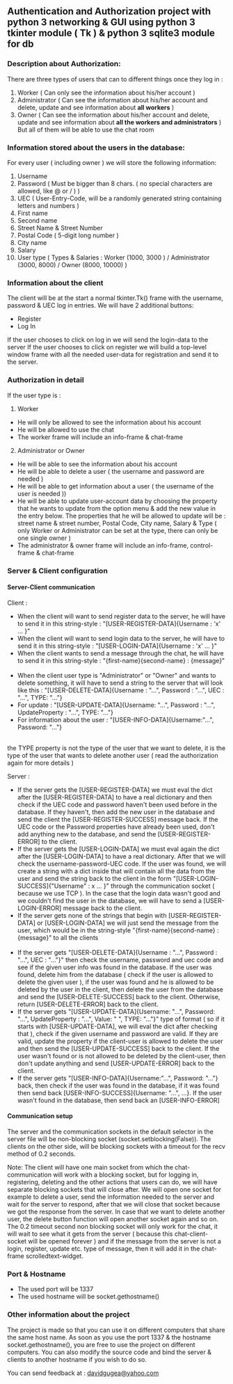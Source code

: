 ## Authentication and Authorization project with python 3 networking & GUI using python 3 tkinter module ( Tk ) & python 3 sqlite3 module for db
### Description about Authorization:
There are three types of users that can to different things once they log in :
1. Worker ( Can only see the information about his/her account ) 
2. Administrator ( Can see the information about his/her account and delete, update and see information about **all workers** )
3. Owner ( Can see the information about his/her account and delete, update and see information about **all the workers and administrators** ) 
But all of them will be able to use the chat room

### Information stored about the users in the database:
For every user ( including owner ) we will store the following information:
1. Username
2. Password ( Must be bigger than 8 chars. ( no special characters are allowed, like @ or / ) ) 
3. UEC ( User-Entry-Code, will be a randomly generated string containing letters and numbers )
4. First name
5. Second name
6. Street Name & Street Number
7. Postal Code ( 5-digit long number )
8. City name
9. Salary
10. User type ( Types & Salaries : Worker (1000, 3000 ) / Administrator (3000, 8000) / Owner (8000, 10000) )

### Information about the client
The client will be at the start a normal tkinter.Tk() frame with the username, password & UEC log in entries. We will have 2 additional buttons:

- Register
- Log In 

If the user chooses to click on log in we will send the login-data to the server
If the user chooses to click on register we will build a top-level window frame with all the needed user-data for registration and send it to the server.

### Authorization in detail
If the user type is :
1. Worker
- He will only be allowed to see the information about his account 
- He will be allowed to use the chat
- The worker frame will include an info-frame & chat-frame

2. Administrator or Owner
- He will be able to see the information about his account 
- He will be able to delete a user ( the username and password are needed )
- He will be able to get information about a user ( the username of the user is needed ))
- He will be able to update user-account data by choosing the property that he wants to update from the option menu & add the new value in the entry below. The properties that he will be allowed to update will be : street name & street number, Postal Code, City name, Salary & Type ( only Worker or Administrator can be set at the type, there can only be one single owner )
- The administrator & owner frame will include an info-frame, control-frame & chat-frame

### Server & Client configuration
#### Server-Client communication
Client :
- When the client will want to send register data to the server, he will have to send it in this string-style : "[USER-REGISTER-DATA]{Username : 'x' ... }"
- When the client will want to send login data to the server, he will have to send it in this string-style : "[USER-LOGIN-DATA]{Username : 'x' ... }"
- When the client wants to send a message through the chat, he will have to send it in this string-style : "{first-name}{second-name} : {message}"
<br><br>
- When the client user type is "Administrator" or "Owner" and wants to delete something, it will have to send a string to the server that will look like this : "[USER-DELETE-DATA]{Username : "...", Password : "...", UEC : "...", TYPE: "..."} 
- For update : "[USER-UPDATE-DATA]{Username: "...", Password : "...", UpdateProperty : "...", TYPE: "..."}
- For information about the user : "[USER-INFO-DATA]{Username:"...", Password: "..."}

<br>
the TYPE property is not the type of the user that we want to delete, it is the type of the user that wants to delete another user ( read the authorization again for more details )

Server : 
- If the server gets the [USER-REGISTER-DATA] we must eval the dict after the [USER-REGISTER-DATA] to have a real dictionary and then check if the UEC code and password haven't been used before in the database. If they haven't, then add the new user in the database and send the client the [USER-REGISTER-SUCCESS] message back. If the UEC code or the Password properties have already been used, don't add anything new to the database, and send the [USER-REGISTER-ERROR] to the client.
- If the server gets the [USER-LOGIN-DATA] we must eval again the dict after the [USER-LOGIN-DATA] to have a real dictionary. After that we will check the username-password-UEC code. If the user was found, we will create a string with a dict inside that will contain all the data from the user and send the string back to the client in the form "[USER-LOGIN-SUCCESS]{"Username" : x ... }" through the communication socket ( because we use TCP ). In the case that the login data wasn't good and we couldn't find the user in the database, we will have to send a [USER-LOGIN-ERROR] message back to the client.
- If the server gets none of the strings that begin with [USER-REGISTER-DATA] or [USER-LOGIN-DATA] we will just send the message from the user, which would be in the string-style "{first-name}{second-name} : {message}" to all the clients
<br><br>
- If the server gets "[USER-DELETE-DATA]{Username : "...", Password : "...", UEC : "..."}" then check the username, password and uec code and see if the given user info was found in the database. If the user was found, delete him from the database ( check if the user is allowed to delete the given user ), if the user was found and he is allowed to be deleted by the user in the client, then delete the user from the database and send the [USER-DELETE-SUCCESS] back to the client. Otherwise, return [USER-DELETE-ERROR] back to the client.
- If the server gets "[USER-UPDATE-DATA]{Username: "...", Password: "...", UpdateProperty : "...", Value: " ", TYPE: "..."}" type of format ( so if it starts with [USER-UPDATE-DATA], we will eval the dict after checking that ), check if the given username and password are valid. If they are valid, update the property if the client-user is allowed to delete the user and then send the [USER-UPDATE-SUCCESS] back to the client. If the user wasn't found or is not allowed to be deleted by the client-user, then don't update anything and send [USER-UPDATE-ERROR] back to the client.
- If the server gets "[USER-INFO-DATA]{Username:"...", Password: "..."} back, then check if the user was found in the database, if it was found then send back [USER-INFO-SUCCESS]{Username: "...", ...}. If the user wasn't found in the database, then send back an [USER-INFO-ERROR]

#### Communication setup
The server and the communication sockets in the default selector in the server file will be non-blocking socket (socket.setblocking(False)). The clients on the other side, will be blocking sockets with a timeout for the recv method of 0.2 seconds.

Note: The client will have one main socket from which the chat-communication will work with a blocking socket, but for logging in, registering, deleting and the other actions that users can do, we will have separate blocking sockets that will close after. We will open one socket for example to delete a user, send the information needed to the server and wait for the server to respond, after that we will close that socket because we got the response from the server. In case that we want to delete another user, the delete button function will open another socket again and so on. The 0.2 timeout second non blocking socket will only work for the chat, it will wait to see what it gets from the server ( because this chat-client-socket will be opened forever ) and if the message from the server is not a login, register, update etc. type of message, then it will add it in the chat-frame scrolledtext-widget.

### Port & Hostname
* The used port will be 1337
* The used hostname will be socket.gethostname()

### Other information about the project 
The project is made so that you can use it on different computers that share the same host name.
As soon as you use the port 1337 & the hostname socket.gethostname(), you are free to use the project on different computers. You can also modify the source code and bind the server & clients to another hostname if you wish to do so.

You can send feedback at : davidgugea@yahoo.com